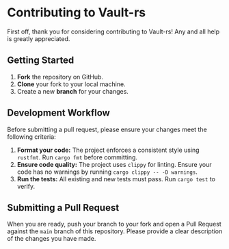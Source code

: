 # Contributing to Vault-rs

First off, thank you for considering contributing to Vault-rs! Any and all help is greatly appreciated.

## Getting Started

1.  **Fork** the repository on GitHub.
2.  **Clone** your fork to your local machine.
3.  Create a new **branch** for your changes.

## Development Workflow

Before submitting a pull request, please ensure your changes meet the following criteria:

1.  **Format your code:** The project enforces a consistent style using `rustfmt`. Run `cargo fmt` before committing.
2.  **Ensure code quality:** The project uses `clippy` for linting. Ensure your code has no warnings by running `cargo clippy -- -D warnings`.
3.  **Run the tests:** All existing and new tests must pass. Run `cargo test` to verify.

## Submitting a Pull Request

When you are ready, push your branch to your fork and open a Pull Request against the `main` branch of this repository. Please provide a clear description of the changes you have made.